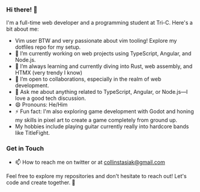 ### Hi there! 👋

I'm a full-time web developer and a programming student at Tri-C. Here's a bit about me:

- Vim user BTW and very passionate about vim tooling! Explore my dotfiles repo for my setup.
- 🔭 I’m currently working on web projects using TypeScript, Angular, and Node.js.
- 🌱 I’m always learning and currently diving into Rust, web assembly, and HTMX (very trendy I know)
- 👯 I’m open to collaborations, especially in the realm of web development.
- 💬 Ask me about anything related to TypeScript, Angular, or Node.js—I love a good tech discussion.
- 😄 Pronouns: He/Him
- ⚡ Fun fact: I'm also exploring game development with Godot and honing my skills in pixel art to create a game completely from ground up.
- My hobbies include playing guitar currently really into hardcore bands like TitleFight.

### Get in Touch

- 📫 How to reach me on twitter or at collinstasiak@gmail.com

Feel free to explore my repositories and don't hesitate to reach out! Let's code and create together. 🚀
